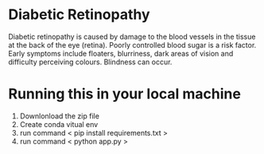 # Diabetic Retinopathy

Diabetic retinopathy is caused by damage to the blood vessels in the tissue 
at the back of the eye (retina). Poorly controlled blood sugar is a risk factor.
Early symptoms include floaters, blurriness, dark areas of vision and difficulty
perceiving colours. Blindness can occur.

# Running this in your local machine
1. Downlonload the zip file
2. Create conda vitual env
3. run command < pip install requirements.txt >
4. run command < python app.py >
